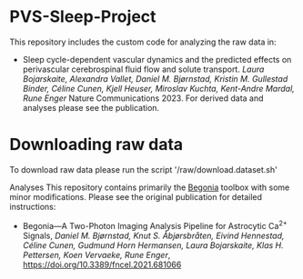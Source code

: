 # PVS-Sleep-Project

This repository includes the custom code for analyzing the raw data in: 

* Sleep cycle-dependent vascular dynamics and the predicted effects on perivascular cerebrospinal fluid flow and solute transport. <i>Laura Bojarskaite, Alexandra Vallet, Daniel M. Bjørnstad, Kristin M. Gullestad Binder, Céline Cunen, Kjell Heuser, Miroslav Kuchta, Kent-Andre Mardal, Rune Enger</i>
Nature Communications 2023. For derived data and analyses  please see the publication.

# Downloading raw data
To download raw data please run the script '/raw/download.dataset.sh'

Analyses
This repository contains primarily the [Begonia](https://github.com/GliaLab/Begonia) toolbox with some minor modifications. Please see the original publication for detailed instructions:

* Begonia—A Two-Photon Imaging Analysis Pipeline for Astrocytic Ca<sup>2+</sup> Signals, <i> Daniel M. Bjørnstad, Knut S. Åbjørsbråten, Eivind Hennestad, Céline Cunen, Gudmund Horn Hermansen, Laura Bojarskaite, Klas H. Pettersen, Koen Vervaeke, Rune Enger</i>,   https://doi.org/10.3389/fncel.2021.681066

